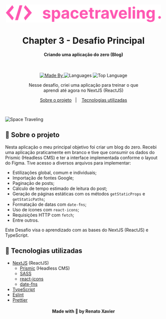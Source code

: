 <h1 align="center">
<img alig src="./public/images/logo-readme.svg" width=500 alt="Desafio RocketShoes">
  <br>
  <br>
    Chapter 3 - Desafio Principal
</h1>

<h4 align="center">
  Criando uma aplicação do zero (Blog)
</h4>

<br/>

<p align="center">
  <a href="https://www.linkedin.com/in/rnatu/">
    <img alt="Made By" src="https://img.shields.io/static/v1?label=Made%20By&message=Renato%20Xavier&color=6C4FBB&style=for-the-badge">
  </a>

  <img alt="Languages" src="https://img.shields.io/github/languages/count/rnatu/ignite-desafio-criando-um-hook-de-carrinho-de-compras?style=for-the-badge">

  <img alt="Top Language" src="https://img.shields.io/github/languages/top/rnatu/ignite-desafio-criando-um-hook-de-carrinho-de-compras?style=for-the-badge">
</p>

<p align="center">
Nesse desafio, criei uma aplicação para treinar o que aprendi até agora no NextJS (ReactJS)
</p>

<p align="center">
  <a href="#-sobre-o-projeto">Sobre o projeto</a>&nbsp;&nbsp;&nbsp;|&nbsp;&nbsp;&nbsp;
  <a href="#-tecnologias-utilizadas">Tecnologias utilizadas</a>
</p>

<br>

![Space Traveling](./public/spacetraveling.gif)

## 📜 Sobre o projeto

Nesta aplicação o meu principal objetivo foi criar um blog do zero. Recebi uma aplicação praticamente em branco e tive que consumir os dados do Prismic (Headless CMS) e ter a interface implementada conforme o layout do Figma. Tive acesso a diversos arquivos para implementar:

- Estilizações global, comum e individuais;
- Importação de fontes Google;
- Paginação de posts;
- Cálculo de tempo estimado de leitura do post;
- Geração de páginas estáticas com os métodos `getStaticProps` e `getStaticPaths`;
- Formatação de datas com `date-fns`;
- Uso de ícones com `react-icons`;
- Requisições HTTP com `fetch`;
- Entre outros.

Este Desafio visa o aprendizado com as bases do NextJS (ReactJS) e TypeScript.

## 🚀 Tecnologias utilizadas

- [NextJS](https://nextjs.org/) (ReactJS)
  - [Prismic](https://prismic.io/) (Headless CMS)
  - [SASS](https://sass-lang.com/)
  - [react-icons](https://react-icons.github.io/react-icons/)
  - [date-fns](https://date-fns.org/)
- [TypeScript](https://www.typescriptlang.org/)
- [Eslint](https://eslint.org/)
- [Prettier](https://eslint.org/)

<h4 align="center">
    Made with 💜 by Renato Xavier
</h4>

